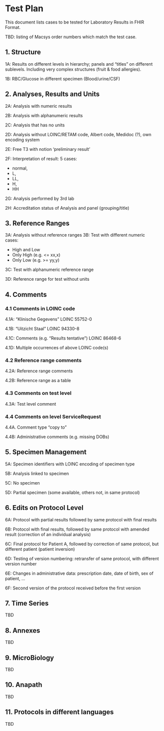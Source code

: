 # Test Plan

This document lists cases to be tested for Laboratory Results in FHIR Format.   

TBD: listing of Macsys order numbers which match the test case.

## 1.	Structure

1A: Results on different levels in hierarchy; panels and “titles” on different sublevels.  Including very complex structures (fruit & food allergies).

1B: RBC/Glucose in different specimen (Blood/urine/CSF)

## 2.	Analyses, Results and Units

2A: Analysis with numeric results

2B: Analysis with alphanumeric results

2C: Analysis that has no units

2D: Analysis without LOINC/RETAM code, Albert code, Medidoc (?), own encoding system

2E: Free T3 with notion ‘preliminary result’

2F: Interpretation of result: 5 cases: 
-	normal, 
-	L, 
-	LL, 
-	H,
-	HH

2G: Analysis performed by 3rd lab

2H: Accreditation status of Analysis and panel (grouping/title)

## 3.	Reference Ranges

3A: Analysis without reference ranges
3B: Test with different numeric cases:
-	High and Low
-	Only High (e.g. <= xx,x)
-	Only Low (e.g. >= yy,y)

3C: Test with alphanumeric reference range

3D: Reference range for test without units


## 4.	Comments

### 4.1	Comments in LOINC code

4.1A: “Klinische Gegevens” LOINC 55752-0

4.1B: “Uitzicht Staal” LOINC  94330-8

4.1C: Comments (e.g. “Results tentative”) LOINC 86468-6	

4.1D: Multiple occurrences of above LOINC code(s)

### 4.2 Reference range comments

4.2A: Reference range comments

4.2B: Reference range as a table

### 4.3 Comments on test level

4.3A: Test level comment

### 4.4 Comments on level ServiceRequest

4.4A. Comment type “copy to” 

4.4B: Administrative comments (e.g. missing DOBs)

## 5.	Specimen Management

5A: Specimen identifiers with LOINC encoding of specimen type

5B: Analysis linked to specimen

5C: No specimen

5D: Partial specimen (some available, others not, in same protocol)

## 6.	Edits on Protocol Level

6A: Protocol with partial results followed by same protocol with final results

6B: Protocol with final results, followed by same protocol with amended result (correction of an individual analysis)

6C: Final protocol for Patient A, followed by correction of same protocol, but different patient (patient inversion)

6D: Testing of version numbering: retransfer of same protocol, with different version number

6E:  Changes in administrative data: prescription date, date of birth, sex of patient, …

6F:  Second version of the protocol received before the first version
 
## 7.	Time Series

TBD

## 8.	Annexes

TBD

## 9.	MicroBiology

TBD

## 10.	Anapath

TBD

## 11.	Protocols in different languages

TBD
